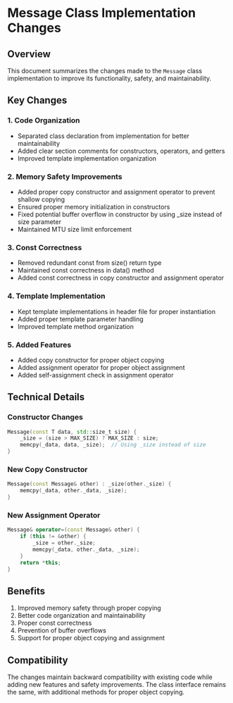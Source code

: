 # Message Class Implementation Changes

## Overview
This document summarizes the changes made to the `Message` class implementation to improve its functionality, safety, and maintainability.

## Key Changes

### 1. Code Organization
- Separated class declaration from implementation for better maintainability
- Added clear section comments for constructors, operators, and getters
- Improved template implementation organization

### 2. Memory Safety Improvements
- Added proper copy constructor and assignment operator to prevent shallow copying
- Ensured proper memory initialization in constructors
- Fixed potential buffer overflow in constructor by using _size instead of size parameter
- Maintained MTU size limit enforcement

### 3. Const Correctness
- Removed redundant const from size() return type
- Maintained const correctness in data() method
- Added const correctness in copy constructor and assignment operator

### 4. Template Implementation
- Kept template implementations in header file for proper instantiation
- Added proper template parameter handling
- Improved template method organization

### 5. Added Features
- Added copy constructor for proper object copying
- Added assignment operator for proper object assignment
- Added self-assignment check in assignment operator

## Technical Details

### Constructor Changes
```cpp
Message(const T data, std::size_t size) { 
    _size = (size > MAX_SIZE) ? MAX_SIZE : size;
    memcpy(_data, data, _size);  // Using _size instead of size
}
```

### New Copy Constructor
```cpp
Message(const Message& other) : _size(other._size) {
    memcpy(_data, other._data, _size);
}
```

### New Assignment Operator
```cpp
Message& operator=(const Message& other) {
    if (this != &other) {
        _size = other._size;
        memcpy(_data, other._data, _size);
    }
    return *this;
}
```

## Benefits
1. Improved memory safety through proper copying
2. Better code organization and maintainability
3. Proper const correctness
4. Prevention of buffer overflows
5. Support for proper object copying and assignment

## Compatibility
The changes maintain backward compatibility with existing code while adding new features and safety improvements. The class interface remains the same, with additional methods for proper object copying.
